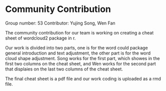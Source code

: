 # Community Contribution

Group number: 53
Contributor: Yujing Song, Wen Fan

The community contribution for our team is working on creating a cheat sheet of wordcloud2 package in r.

Our work is divided into two parts, one is for the word could package general introduction and text adjustment, the other part is for the word cloud shape adjustment.  Song works for the first part, which showes in the first two columns on the cheat sheet, and Wen works for the second part that displaies on the last two columns of the cheat sheet.

The final cheat sheet is a pdf file and our work coding is uploaded as a rmd file.
